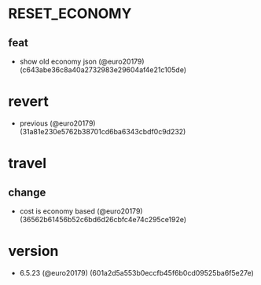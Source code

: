 # RESET_ECONOMY

## feat

* show old economy json (@euro20179) (c643abe36c8a40a2732983e29604af4e21c105de)


# revert

* previous (@euro20179) (31a81e230e5762b38701cd6ba6343cbdf0c9d232)


# travel

## change

* cost is economy based (@euro20179) (36562b61456b52c6bd6d26cbfc4e74c295ce192e)


# version

* 6.5.23 (@euro20179) (601a2d5a553b0eccfb45f6b0cd09525ba6f5e27e)


